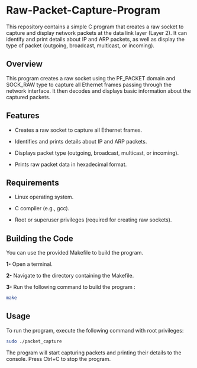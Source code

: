 # Raw-Packet-Capture-Program
This repository contains a simple C program that creates a raw socket to capture and display network packets at the data link layer (Layer 2). It can identify and print details about IP and ARP packets, as well as display the type of packet (outgoing, broadcast, multicast, or incoming).

## Overview
This program creates a raw socket using the PF_PACKET domain and SOCK_RAW type to capture all Ethernet frames passing through the network interface. It then decodes and displays basic information about the captured packets.

## Features

+ Creates a raw socket to capture all Ethernet frames.

+ Identifies and prints details about IP and ARP packets.

+ Displays packet type (outgoing, broadcast, multicast, or incoming).

+ Prints raw packet data in hexadecimal format.

## Requirements

* Linux operating system.

* C compiler (e.g., gcc).

* Root or superuser privileges (required for creating raw sockets).

## Building the Code
You can use the provided Makefile to build the program.

**1-** Open a terminal.

**2-** Navigate to the directory containing the Makefile.

**3-** Run the following command to build the program :

```bash
make
```
## Usage
To run the program, execute the following command with root privileges:

``` bash
sudo ./packet_capture
```
The program will start capturing packets and printing their details to the console. Press Ctrl+C to stop the program.
